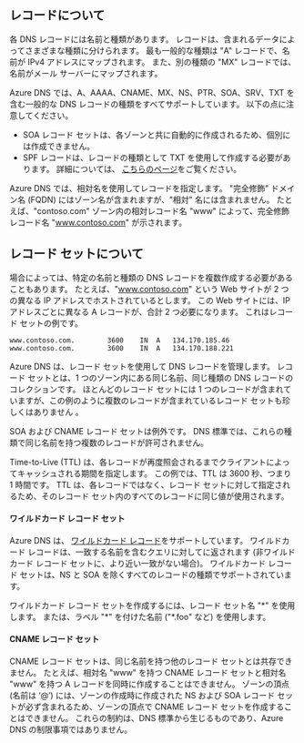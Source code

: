 ## <a name="about-records"></a>レコードについて

各 DNS レコードには名前と種類があります。 レコードは、含まれるデータによってさまざまな種類に分けられます。 最も一般的な種類は "A" レコードで、名前が IPv4 アドレスにマップされます。 また、別の種類の "MX" レコードでは、名前がメール サーバーにマップされます。

Azure DNS では、A、AAAA、CNAME、MX、NS、PTR、SOA、SRV、TXT を含む一般的な DNS レコードの種類をすべてサポートしています。 以下の点に注意してください。
- SOA レコード セットは、各ゾーンと共に自動的に作成されるため、個別には作成できません。
- SPF レコードは、レコードの種類として TXT を使用して作成する必要があります。 詳細については、 [こちらのページ](http://tools.ietf.org/html/rfc7208#section-3.1)をご覧ください。

Azure DNS では、相対名を使用してレコードを指定します。 "完全修飾" ドメイン名 (FQDN) にはゾーン名が含まれますが、"相対" 名には含まれません。 たとえば、"contoso.com" ゾーン内の相対レコード名 "www" によって、完全修飾レコード名 "www.contoso.com" が示されます。

## <a name="about-record-sets"></a>レコード セットについて

場合によっては、特定の名前と種類の DNS レコードを複数作成する必要があることもあります。 たとえば、"www.contoso.com" という Web サイトが 2 つの異なる IP アドレスでホストされているとします。 この Web サイトには、IP アドレスごとに異なる A レコードが、合計 2 つ必要になります。 これはレコード セットの例です。

    www.contoso.com.        3600    IN  A   134.170.185.46
    www.contoso.com.        3600    IN  A   134.170.188.221

Azure DNS は、レコード セットを使用して DNS レコードを管理します。 レコード セットとは、1 つのゾーン内にある同じ名前、同じ種類の DNS レコードのコレクションです。 ほとんどのレコード セットには 1 つのレコードが含まれていますが、この例のように複数のレコードが含まれているレコード セットも珍しくはありません 。

SOA および CNAME レコード セットは例外です。 DNS 標準では、これらの種類で同じ名前を持つ複数のレコードが許可されません。

Time-to-Live (TTL) は、各レコードが再度照会されるまでクライアントによってキャッシュされる期間を指定します。 この例では、TTL は 3600 秒、つまり 1 時間です。 TTL は、各レコードではなく、レコード セットに対して指定されるため、そのレコード セット内のすべてのレコードに同じ値が使用されます。

#### <a name="wildcard-record-sets"></a>ワイルドカード レコード セット

Azure DNS は、 [ワイルドカード レコード](https://en.wikipedia.org/wiki/Wildcard_DNS_record)をサポートしています。 ワイルドカード レコードは、一致する名前を含むクエリに対してに返されます (非ワイルドカード レコード セットに、より近い一致がない場合)。 ワイルドカード レコード セットは、NS と SOA を除くすべてのレコードの種類でサポートされています。  

ワイルドカード レコード セットを作成するには、レコード セット名 "\*" を使用します。 または、ラベル "\*" を付けた名前 ("\*.foo" など) を使用します。

#### <a name="cname-record-sets"></a>CNAME レコード セット

CNAME レコード セットは、同じ名前を持つ他のレコード セットとは共存できません。 たとえば、相対名 "www" を持つ CNAME レコード セットと相対名 "www" を持つ A レコードを同時に作成することはできません。 ゾーンの頂点 (名前は ‘@’) には、ゾーンの作成時に作成された NS および SOA レコード セットが必ず含まれるため、ゾーンの頂点で CNAME レコード セットを作成することはできません。 これらの制約は、DNS 標準から生じるものであり、Azure DNS の制限事項ではありません。


<!--HONumber=Oct16_HO2-->


